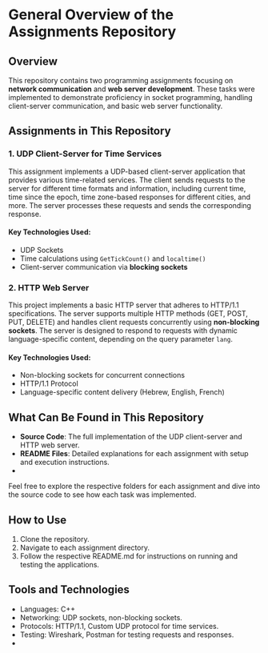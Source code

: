 # General Overview of the Assignments Repository

## Overview
This repository contains two programming assignments focusing on **network communication** and **web server development**. These tasks were implemented to demonstrate proficiency in socket programming, handling client-server communication, and basic web server functionality.

## Assignments in This Repository

### 1. UDP Client-Server for Time Services
This assignment implements a UDP-based client-server application that provides various time-related services. The client sends requests to the server for different time formats and information, including current time, time since the epoch, time zone-based responses for different cities, and more. The server processes these requests and sends the corresponding response.

#### Key Technologies Used:
- UDP Sockets
- Time calculations using `GetTickCount()` and `localtime()`
- Client-server communication via **blocking sockets**

### 2. HTTP Web Server
This project implements a basic HTTP server that adheres to HTTP/1.1 specifications. The server supports multiple HTTP methods (GET, POST, PUT, DELETE) and handles client requests concurrently using **non-blocking sockets**. The server is designed to respond to requests with dynamic language-specific content, depending on the query parameter `lang`.

#### Key Technologies Used:
- Non-blocking sockets for concurrent connections
- HTTP/1.1 Protocol
- Language-specific content delivery (Hebrew, English, French)

## What Can Be Found in This Repository
- **Source Code**: The full implementation of the UDP client-server and HTTP web server.
- **README Files**: Detailed explanations for each assignment with setup and execution instructions.
- 
Feel free to explore the respective folders for each assignment and dive into the source code to see how each task was implemented.

## How to Use
1. Clone the repository.
2. Navigate to each assignment directory.
3. Follow the respective README.md for instructions on running and testing the applications.

## Tools and Technologies
- Languages: C++
- Networking: UDP sockets, non-blocking sockets.
- Protocols: HTTP/1.1, Custom UDP protocol for time services.
- Testing: Wireshark, Postman for testing requests and responses.
- 
